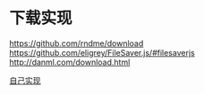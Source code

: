 # 下载实现

<https://github.com/rndme/download>
<https://github.com/eligrey/FileSaver.js/#filesaverjs>
<http://danml.com/download.html>

[自己实现](https://segmentfault.com/a/1190000015026760)
